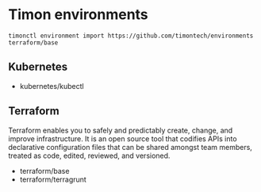# Timon environments

```
timonctl environment import https://github.com/timontech/environments terraform/base
```

## Kubernetes

* kubernetes/kubectl

## Terraform

Terraform enables you to safely and predictably create, change, and improve infrastructure.
It is an open source tool that codifies APIs into declarative configuration files that can
be shared amongst team members, treated as code, edited, reviewed, and versioned.

* terraform/base
* terraform/terragrunt

